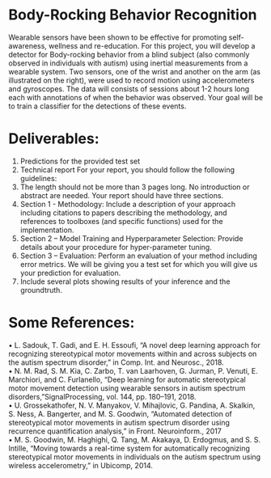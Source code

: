 # Body-Rocking Behavior Recognition

Wearable sensors have been shown to be effective for promoting self-awareness, wellness and re-education. 
For this project, you will develop a detector for Body-rocking behavior from a blind subject (also commonly observed in individuals with autism) using inertial measurements from a wearable system. 
Two sensors, one of the wrist and another on the arm (as illustrated on the right), were used to record motion using accelerometers and gyroscopes. 
The data will consists of sessions about 1-2 hours long each with annotations of when the behavior was observed. 
Your goal will be to train a classifier for the detections of these events.

# Deliverables:

1. Predictions for the provided test set
2. Technical report
For your report, you should follow the following guidelines:
1. The length should not be more than 3 pages long. No introduction or abstract are needed. Your report should have three sections.
2. Section 1 - Methodology: Include a description of your approach including citations to papers describing the methodology, and references to toolboxes (and specific functions) used for the implementation.
3. Section 2 – Model Training and Hyperparameter Selection: Provide details about your procedure for hyper-parameter tuning.
4. Section 3 – Evaluation: Perform an evaluation of your method including error metrics. We will be giving you a test set for which you will give us your prediction for evaluation.
5. Include several plots showing results of your inference and the groundtruth.
 
# Some References:
• L. Sadouk, T. Gadi, and E. H. Essoufi, “A novel deep learning approach for recognizing stereotypical motor movements within and across subjects on the autism spectrum disorder,” in Comp. Int. and Neurosc., 2018. </br>
• N. M. Rad, S. M. Kia, C. Zarbo, T. van Laarhoven, G. Jurman, P. Venuti, E. Marchiori, and C. Furlanello, “Deep learning for automatic stereotypical motor movement detection using wearable sensors in autism spectrum disorders,”SignalProcessing, vol. 144, pp. 180–191, 2018. </br>
• U. Grossekathofer, N. V. Manyakov, V. Mihajlovic, G. Pandina, A. Skalkin, S. Ness, A. Bangerter, and M. S. Goodwin, “Automated detection of stereotypical motor movements in autism spectrum disorder using recurrence quantification analysis,” in Front. Neuroinform., 2017 </br>
• M. S. Goodwin, M. Haghighi, Q. Tang, M. Akakaya, D. Erdogmus, and S. S. Intille, “Moving towards a real-time system for automatically recognizing stereotypical motor movements in individuals on the autism spectrum using wireless accelerometry,” in Ubicomp, 2014.
